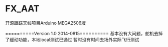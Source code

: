 FX_AAT
======

开源跟踪天线项目Arduino MEGA2506版

==========Version 1.0 2014-0815==========
基本没有大问题，舵机去掉了缓动功能，本地local测试已通过
暂时没有时间去场外实际飞行测试
